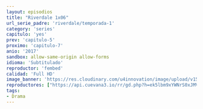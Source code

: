 ```yaml
---
layout: episodios
title: "Riverdale 1x06"
url_serie_padre: 'riverdale/temporada-1'
category: 'series'
capitulo: 'yes'
prev: 'capitulo-5'
proximo: 'capitulo-7'
anio: '2017'
sandbox: allow-same-origin allow-forms
idioma: 'Subtitulado'
reproductor: 'fembed'
calidad: 'Full HD'
image_banner: 'https://res.cloudinary.com/u4innovation/image/upload/v1565152608/maxresdefault-min_vy9nnj.jpg'
reproductores: ["https://api.cuevana3.io/rr/gd.php?h=ek5lbm9xYWNrS0xJMVp5b21KREk0dFBLbjVkaHhkRGdrOG1jbnBpUnhhS1ZwNmFyckxETXlzK3JhNEIyczVYVmtaT0ltR3lTbGRiRDBaV0FwdE9aNTltU3FadVkyUT09"]
tags:
- Drama
---
```













